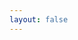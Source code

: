 ```yaml
---
layout: false
---
```

<script setup>
  import content from './content.ts'
  if(typeof location !== 'undefined')location.href=content.get('articles')[0].link
</script>